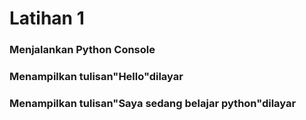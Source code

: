  # Latihan 1
 
 ### Menjalankan Python Console
 ### Menampilkan tulisan"Hello"dilayar
 ### Menampilkan tulisan"Saya sedang belajar python"dilayar
